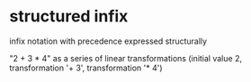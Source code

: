 # structured infix

infix notation with precedence expressed structurally

"2 + 3 * 4" as a series of linear transformations
(initial value 2, transformation '+ 3', transformation '* 4')
